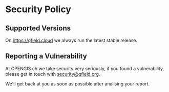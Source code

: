 # Security Policy

## Supported Versions

On https://qfield.cloud we always run the latest stable release.


## Reporting a Vulnerability

At OPENGIS.ch we take security very seriously, if you found a vulnerability, please get in touch with security@qfield.org.

We'll get back at you as soon as possible after analising your report.
